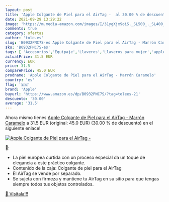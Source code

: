 ```yaml
---
layout: post
title: 'Apple Colgante de Piel para el AirTag -  al 30.00 % de descuento'
date: 2021-09-29 13:29:22
image: 'https://m.media-amazon.com/images/I/31ygXjx9oiS._SL500_._SL400_.jpg'
comments: true
category: ofertas
author: 'tole.es'
slug: 'B0932PNC7S-es Apple Colgante de Piel para el AirTag - Marrón Caramelo'
sku: 'B0932PNC7S-es'
tags: [ 'Accesorios','Equipaje','Llaveros','Llaveros para mujer','apple', ]
actualPrice: 31.5 EUR
currency: EUR
price: 31.5
comparePrice: 45.0 EUR
prodname: 'Apple Colgante de Piel para el AirTag - Marrón Caramelo'
country: 'es'
flag: '🇪🇸'
brand: 'Apple'
buyurl: 'https://www.amazon.es/dp/B0932PNC7S/?tag=tolees-21'
descuento: '30.00'
average: '31.5'
---
```


Ahora mismo tienes [Apple Colgante de Piel para el AirTag - Marrón Caramelo](https://www.amazon.es/dp/B0932PNC7S/?tag=tolees-21) a 31.5 EUR (original: 45.0 EUR) (30.00 %  de descuento) en el siguiente enlace!

[![Apple Colgante de Piel para el AirTag - ](https://m.media-amazon.com/images/I/31ygXjx9oiS._SL500_._SL400_.jpg)](https://www.amazon.es/dp/B0932PNC7S/?tag=tolees-21)

🔎:

- La piel europea curtida con un proceso especial da un toque de elegancia a este práctico colgante.
- Contenido de la caja: Colgante de piel para el AirTag
- El AirTag se vende por separado.
- Se sujeta con firmeza y mantiene tu AirTag en su sitio para que tengas siempre todos tus objetos controlados.

[🛒 Visítala!!!](https://www.amazon.es/dp/B0932PNC7S/?tag=tolees-21)
